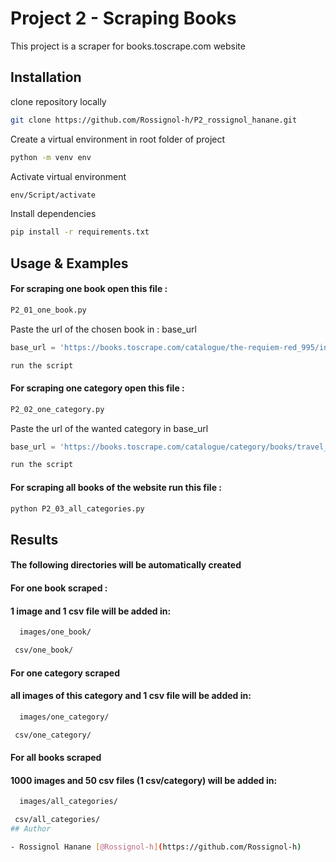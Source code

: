 
# Project 2 - Scraping Books

This project is a scraper for books.toscrape.com website


## Installation

clone repository locally

```bash
git clone https://github.com/Rossignol-h/P2_rossignol_hanane.git
```
Create a virtual environment in root folder of project

```bash
python -m venv env
```
Activate virtual environment
```bash
env/Script/activate
```
Install dependencies
```bash
pip install -r requirements.txt
```
## Usage & Examples

#### For scraping one book open this file :
```python
P2_01_one_book.py
```
Paste the url of the chosen book in : base_url
```python
base_url = 'https://books.toscrape.com/catalogue/the-requiem-red_995/index.html'
```
```python
run the script
```

#### For scraping one category open this file :
```python
P2_02_one_category.py
```
Paste the url of the wanted category in base_url
```python
base_url = 'https://books.toscrape.com/catalogue/category/books/travel_2/index.html'
```
```python
run the script
```
#### For scraping all books of the website run this file :
```python
python P2_03_all_categories.py
```
## Results
#### The following directories will be automatically created 

#### For one book scraped :
#### 1 image and 1 csv file will be added in:

```bash
  images/one_book/
```
```bash
 csv/one_book/
```
#### For one category scraped
#### all images of this category and 1 csv file will be added in:
```bash
  images/one_category/
```
```bash
 csv/one_category/
 ```
#### For all books scraped
#### 1000 images and 50 csv files (1 csv/category) will be added in:
```bash
  images/all_categories/
```
```bash
 csv/all_categories/
## Author

- Rossignol Hanane [@Rossignol-h](https://github.com/Rossignol-h)

